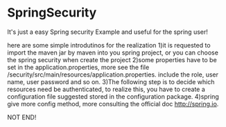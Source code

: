 # SpringSecurity
It's just a easy Spring security Example and useful for the spring user!

here are some simple introdutinos  for the realization 
1)it is requested to import the maven jar by maven into you spring project, or you can choose the spring security when create the project 
2)some properties have to be set in the application.properties, more see the file /security/src/main/resources/application.properties. include
the role, user name, user password and so on.
3)The following step is to decide which resources need be authenticated, to realize this, you have to create a configuration file suggested
stored in the configuration package.
4)spring give more config method, more consulting the official doc http://spring.io.

NOT END!
